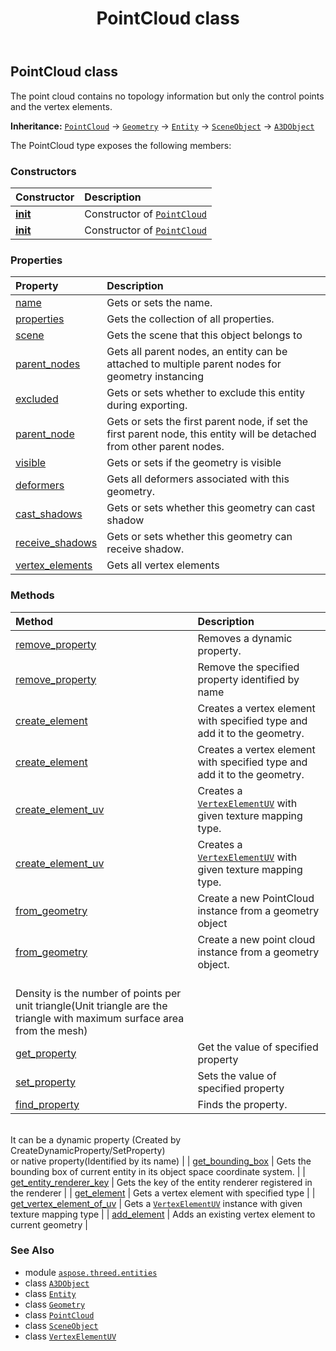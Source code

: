﻿---
title: PointCloud class
second_title: Aspose.3D for Python via .NET API References
description: 
type: docs
weight: 250
url: /aspose.threed.entities/pointcloud/
is_root: false
---

## PointCloud class

The point cloud contains no topology information but only the control points and the vertex elements.



**Inheritance:** [`PointCloud`](/3d/python-net/aspose.threed.entities/pointcloud) → 
[`Geometry`](/3d/python-net/aspose.threed.entities/geometry) → 
[`Entity`](/3d/python-net/aspose.threed/entity) → 
[`SceneObject`](/3d/python-net/aspose.threed/sceneobject) → 
[`A3DObject`](/3d/python-net/aspose.threed/a3dobject)



The PointCloud type exposes the following members:

### Constructors
| Constructor | Description |
| :- | :- |
| [__init__](/3d/python-net/aspose.threed.entities/pointcloud/__init__/#str) | Constructor of [`PointCloud`](/3d/python-net/aspose.threed.entities/pointcloud) |
| [__init__](/3d/python-net/aspose.threed.entities/pointcloud/__init__/#) | Constructor of [`PointCloud`](/3d/python-net/aspose.threed.entities/pointcloud) |


### Properties
| Property | Description |
| :- | :- |
| [name](/3d/python-net/aspose.threed.entities/pointcloud/name) | Gets or sets the name. |
| [properties](/3d/python-net/aspose.threed.entities/pointcloud/properties) | Gets the collection of all properties. |
| [scene](/3d/python-net/aspose.threed.entities/pointcloud/scene) | Gets the scene that this object belongs to |
| [parent_nodes](/3d/python-net/aspose.threed.entities/pointcloud/parent_nodes) | Gets all parent nodes, an entity can be attached to multiple parent nodes for geometry instancing |
| [excluded](/3d/python-net/aspose.threed.entities/pointcloud/excluded) | Gets or sets whether to exclude this entity during exporting. |
| [parent_node](/3d/python-net/aspose.threed.entities/pointcloud/parent_node) | Gets or sets the first parent node, if set the first parent node, this entity will be detached from other parent nodes. |
| [visible](/3d/python-net/aspose.threed.entities/pointcloud/visible) | Gets or sets if the geometry is visible |
| [deformers](/3d/python-net/aspose.threed.entities/pointcloud/deformers) | Gets all deformers associated with this geometry. |
| [cast_shadows](/3d/python-net/aspose.threed.entities/pointcloud/cast_shadows) | Gets or sets whether this geometry can cast shadow |
| [receive_shadows](/3d/python-net/aspose.threed.entities/pointcloud/receive_shadows) | Gets or sets whether this geometry can receive shadow. |
| [vertex_elements](/3d/python-net/aspose.threed.entities/pointcloud/vertex_elements) | Gets all vertex elements |


### Methods
| Method | Description |
| :- | :- |
| [remove_property](/3d/python-net/aspose.threed.entities/pointcloud/remove_property/#aspose.threed.Property) | Removes a dynamic property. |
| [remove_property](/3d/python-net/aspose.threed.entities/pointcloud/remove_property/#str) | Remove the specified property identified by name |
| [create_element](/3d/python-net/aspose.threed.entities/pointcloud/create_element/#aspose.threed.entities.VertexElementType) | Creates a vertex element with specified type and add it to the geometry. |
| [create_element](/3d/python-net/aspose.threed.entities/pointcloud/create_element/#aspose.threed.entities.VertexElementType-aspose.threed.entities.MappingMode-aspose.threed.entities.ReferenceMode) | Creates a vertex element with specified type and add it to the geometry. |
| [create_element_uv](/3d/python-net/aspose.threed.entities/pointcloud/create_element_uv/#aspose.threed.entities.TextureMapping) | Creates a [`VertexElementUV`](/3d/python-net/aspose.threed.entities/vertexelementuv) with given texture mapping type. |
| [create_element_uv](/3d/python-net/aspose.threed.entities/pointcloud/create_element_uv/#aspose.threed.entities.TextureMapping-aspose.threed.entities.MappingMode-aspose.threed.entities.ReferenceMode) | Creates a [`VertexElementUV`](/3d/python-net/aspose.threed.entities/vertexelementuv) with given texture mapping type. |
| [from_geometry](/3d/python-net/aspose.threed.entities/pointcloud/from_geometry/#aspose.threed.entities.Geometry) | Create a new PointCloud instance from a geometry object |
| [from_geometry](/3d/python-net/aspose.threed.entities/pointcloud/from_geometry/#aspose.threed.entities.Geometry-int) | Create a new point cloud instance from a geometry object.<br/>Density is the number of points per unit triangle(Unit triangle are the triangle with maximum surface area from the mesh) |
| [get_property](/3d/python-net/aspose.threed.entities/pointcloud/get_property/#str) | Get the value of specified property |
| [set_property](/3d/python-net/aspose.threed.entities/pointcloud/set_property/#str-any) | Sets the value of specified property |
| [find_property](/3d/python-net/aspose.threed.entities/pointcloud/find_property/#str) | Finds the property.<br/>It can be a dynamic property (Created by CreateDynamicProperty/SetProperty) <br/>or native property(Identified by its name) |
| [get_bounding_box](/3d/python-net/aspose.threed.entities/pointcloud/get_bounding_box/#) | Gets the bounding box of current entity in its object space coordinate system. |
| [get_entity_renderer_key](/3d/python-net/aspose.threed.entities/pointcloud/get_entity_renderer_key/#) | Gets the key of the entity renderer registered in the renderer |
| [get_element](/3d/python-net/aspose.threed.entities/pointcloud/get_element/#aspose.threed.entities.VertexElementType) | Gets a vertex element with specified type |
| [get_vertex_element_of_uv](/3d/python-net/aspose.threed.entities/pointcloud/get_vertex_element_of_uv/#aspose.threed.entities.TextureMapping) | Gets a [`VertexElementUV`](/3d/python-net/aspose.threed.entities/vertexelementuv) instance with given texture mapping type |
| [add_element](/3d/python-net/aspose.threed.entities/pointcloud/add_element/#aspose.threed.entities.VertexElement) | Adds an existing vertex element to current geometry |



### See Also
* module [`aspose.threed.entities`](..)
* class [`A3DObject`](/3d/python-net/aspose.threed/a3dobject)
* class [`Entity`](/3d/python-net/aspose.threed/entity)
* class [`Geometry`](/3d/python-net/aspose.threed.entities/geometry)
* class [`PointCloud`](/3d/python-net/aspose.threed.entities/pointcloud)
* class [`SceneObject`](/3d/python-net/aspose.threed/sceneobject)
* class [`VertexElementUV`](/3d/python-net/aspose.threed.entities/vertexelementuv)

